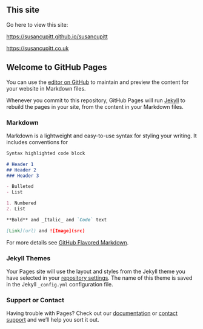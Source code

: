 ## This site

Go here to view this site:

  https://susancupitt.github.io/susancupitt

  https://susancupitt.co.uk

## Welcome to GitHub Pages

You can use the [editor on
GitHub](https://github.com/BioMedIA/dHCP-release-notes/edit/master/README.md)
to maintain and preview the content for your website in Markdown files.

Whenever you commit to this repository, GitHub Pages will run
[Jekyll](https://jekyllrb.com/) to rebuild the pages in your site, from
the content in your Markdown files.

### Markdown

Markdown is a lightweight and easy-to-use syntax for styling your writing. It
includes conventions for

```markdown
Syntax highlighted code block

# Header 1
## Header 2
### Header 3

- Bulleted
- List

1. Numbered
2. List

**Bold** and _Italic_ and `Code` text

[Link](url) and ![Image](src)
```

For more details see [GitHub Flavored
Markdown](https://guides.github.com/features/mastering-markdown/).

### Jekyll Themes

Your Pages site will use the layout and styles from
the Jekyll theme you have selected in your [repository
settings](https://github.com/BioMedIA/dHCP-release-notes/settings). The
name of this theme is saved in the Jekyll `_config.yml` configuration file.

### Support or Contact

Having trouble with Pages? Check out our
[documentation](https://help.github.com/categories/github-pages-basics/)
or [contact support](https://github.com/contact) and we’ll help you sort
it out.
